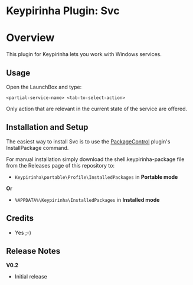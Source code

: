 Keypirinha Plugin: Svc
=========
# Overview

This plugin for Keypirinha lets you work with Windows services.

## Usage ##
Open the LaunchBox and type:
```
<partial-service-name> <tab-to-select-action>
```

Only action that are relevant in the current state of the service are offered.

## Installation and Setup ##
The easiest way to install Svc is to use the [PackageControl](https://github.com/ueffel/Keypirinha-PackageControl) plugin's InstallPackage command. 

For manual installation simply download the shell.keypirinha-package file from the Releases page of this repository to:

* `Keypirinha\portable\Profile\InstalledPackages` in **Portable mode**

**Or** 

* `%APPDATA%\Keypirinha\InstalledPackages` in **Installed mode** 


## Credits ##

* Yes ;-)

## Release Notes ##

**V0.2**
- Initial release
